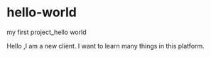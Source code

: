 # hello-world
my first project_hello world

Hello ,I am a new client. I want to learn many things in this platform.

